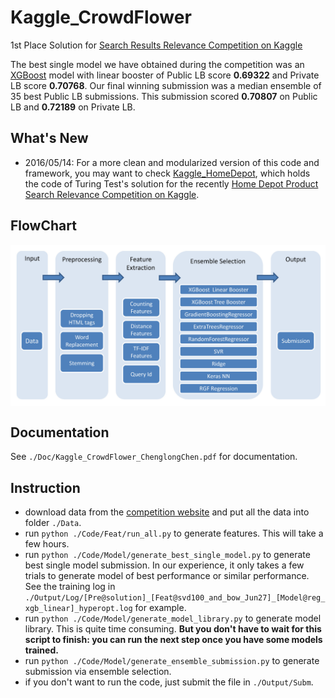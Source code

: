 
# Kaggle_CrowdFlower

1st Place Solution for [Search Results Relevance Competition on Kaggle](https://www.kaggle.com/c/crowdflower-search-relevance)

The best single model we have obtained during the competition was an [XGBoost](https://github.com/dmlc/xgboost) model with linear booster of Public LB score **0.69322** and Private LB score **0.70768**. Our final winning submission was a median ensemble of 35 best Public LB submissions. This submission scored **0.70807** on Public LB and **0.72189** on Private LB.

## What's New
* 2016/05/14: For a more clean and modularized version of this code and framework, you may want to check [Kaggle_HomeDepot](https://github.com/ChenglongChen/Kaggle_HomeDepot), which holds the code of Turing Test's solution for the recently [Home Depot Product Search Relevance Competition on Kaggle](https://www.kaggle.com/c/home-depot-product-search-relevance).

## FlowChart

<img src="./Doc/FlowChart.jpg" alt="FlowChart" align="center" width="700px"/>


## Documentation

See `./Doc/Kaggle_CrowdFlower_ChenglongChen.pdf` for documentation.

## Instruction

* download data from the [competition website](https://www.kaggle.com/c/crowdflower-search-relevance/data) and put all the data into folder `./Data`.
* run `python ./Code/Feat/run_all.py` to generate features. This will take a few hours.
* run `python ./Code/Model/generate_best_single_model.py` to generate best single model submission. In our experience, it only takes a few trials to generate model of best performance or similar performance. See the training log in `./Output/Log/[Pre@solution]_[Feat@svd100_and_bow_Jun27]_[Model@reg_xgb_linear]_hyperopt.log` for example.
* run `python ./Code/Model/generate_model_library.py` to generate model library. This is quite time consuming. **But you don't have to wait for this script to finish: you can run the next step once you have some models trained.**
* run `python ./Code/Model/generate_ensemble_submission.py` to generate submission via ensemble selection.
* if you don't want to run the code, just submit the file in `./Output/Subm`.